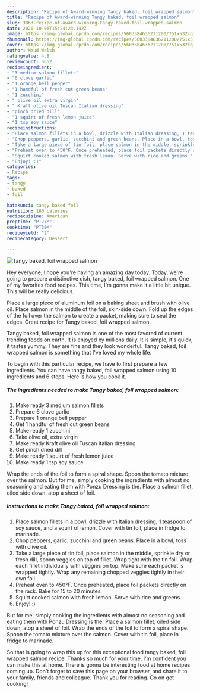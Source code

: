 ```yaml
---
description: "Recipe of Award-winning Tangy baked, foil wrapped salmon"
title: "Recipe of Award-winning Tangy baked, foil wrapped salmon"
slug: 3863-recipe-of-award-winning-tangy-baked-foil-wrapped-salmon
date: 2020-10-06T15:24:23.142Z
image: https://img-global.cpcdn.com/recipes/5603384636211200/751x532cq70/tangy-baked-foil-wrapped-salmon-recipe-main-photo.jpg
thumbnail: https://img-global.cpcdn.com/recipes/5603384636211200/751x532cq70/tangy-baked-foil-wrapped-salmon-recipe-main-photo.jpg
cover: https://img-global.cpcdn.com/recipes/5603384636211200/751x532cq70/tangy-baked-foil-wrapped-salmon-recipe-main-photo.jpg
author: Maud Walsh
ratingvalue: 4.8
reviewcount: 6652
recipeingredient:
- "3 medium salmon fillets"
- "6 clove garlic"
- "1 orange bell pepper"
- "1 handful of fresh cut green beans"
- "1 zucchini"
- " olive oil extra virgin"
- " Kraft olive oil Tuscan Italian dressing"
- "pinch dried dill"
- "1 squirt of fresh lemon juice"
- "1 tsp soy sauce"
recipeinstructions:
- "Place salmon fillets in a bowl, drizzle with Italian dressing, 1 teaspoon of soy sauce, and a squirt of lemon. Cover with tin foil, place in fridge to marinade."
- "Chop peppers, garlic, zucchini and green beans. Place in a bowl, toss with olive oil."
- "Take a large piece of tin foil, place salmon in the middle, sprinkle dry or fresh dill, spoon veggies on top of fillet. Wrap tight with the tin foil. Wrap each fillet individually with veggies on top. Make sure each packet is wrapped tightly. Wrap any remaining chopped veggies tightly in their own foil."
- "Preheat oven to 450°F. Once preheated, place foil packets directly on the rack. Bake for 15 to 20 minutes."
- "Squirt cooked salmon with fresh lemon. Serve with rice and greens."
- "Enjoy! :)"
categories:
- Recipe
tags:
- tangy
- baked
- foil

katakunci: tangy baked foil 
nutrition: 160 calories
recipecuisine: American
preptime: "PT27M"
cooktime: "PT30M"
recipeyield: "2"
recipecategory: Dessert

---
```



![Tangy baked, foil wrapped salmon](https://img-global.cpcdn.com/recipes/5603384636211200/751x532cq70/tangy-baked-foil-wrapped-salmon-recipe-main-photo.jpg)

Hey everyone, I hope you're having an amazing day today. Today, we're going to prepare a distinctive dish, tangy baked, foil wrapped salmon. One of my favorites food recipes. This time, I'm gonna make it a little bit unique. This will be really delicious.

Place a large piece of aluminum foil on a baking sheet and brush with olive oil. Place salmon in the middle of the foil, skin-side down. Fold up the edges of the foil over the salmon to create a packet, making sure to seal the edges. Great recipe for Tangy baked, foil wrapped salmon.

Tangy baked, foil wrapped salmon is one of the most favored of current trending foods on earth. It is enjoyed by millions daily. It is simple, it's quick, it tastes yummy. They are fine and they look wonderful. Tangy baked, foil wrapped salmon is something that I've loved my whole life.


To begin with this particular recipe, we have to first prepare a few ingredients. You can have tangy baked, foil wrapped salmon using 10 ingredients and 6 steps. Here is how you cook it.

<!--inarticleads1-->

##### The ingredients needed to make Tangy baked, foil wrapped salmon:

1. Make ready 3 medium salmon fillets
1. Prepare 6 clove garlic
1. Prepare 1 orange bell pepper
1. Get 1 handful of fresh cut green beans
1. Make ready 1 zucchini
1. Take  olive oil, extra virgin
1. Make ready  Kraft olive oil Tuscan Italian dressing
1. Get pinch dried dill
1. Make ready 1 squirt of fresh lemon juice
1. Make ready 1 tsp soy sauce


Wrap the ends of the foil to form a spiral shape. Spoon the tomato mixture over the salmon. But for me, simply cooking the ingredients with almost no seasoning and eating them with Ponzu Dressing is the. Place a salmon fillet, oiled side down, atop a sheet of foil. 

<!--inarticleads2-->

##### Instructions to make Tangy baked, foil wrapped salmon:

1. Place salmon fillets in a bowl, drizzle with Italian dressing, 1 teaspoon of soy sauce, and a squirt of lemon. Cover with tin foil, place in fridge to marinade.
1. Chop peppers, garlic, zucchini and green beans. Place in a bowl, toss with olive oil.
1. Take a large piece of tin foil, place salmon in the middle, sprinkle dry or fresh dill, spoon veggies on top of fillet. Wrap tight with the tin foil. Wrap each fillet individually with veggies on top. Make sure each packet is wrapped tightly. Wrap any remaining chopped veggies tightly in their own foil.
1. Preheat oven to 450°F. Once preheated, place foil packets directly on the rack. Bake for 15 to 20 minutes.
1. Squirt cooked salmon with fresh lemon. Serve with rice and greens.
1. Enjoy! :)


But for me, simply cooking the ingredients with almost no seasoning and eating them with Ponzu Dressing is the. Place a salmon fillet, oiled side down, atop a sheet of foil. Wrap the ends of the foil to form a spiral shape. Spoon the tomato mixture over the salmon. Cover with tin foil, place in fridge to marinade. 

So that is going to wrap this up for this exceptional food tangy baked, foil wrapped salmon recipe. Thanks so much for your time. I'm confident you can make this at home. There is gonna be interesting food at home recipes coming up. Don't forget to save this page on your browser, and share it to your family, friends and colleague. Thank you for reading. Go on get cooking!
